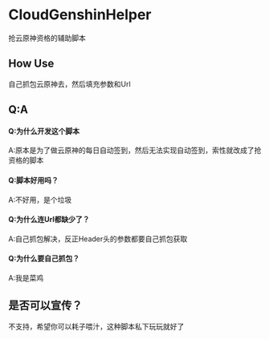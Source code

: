 # CloudGenshinHelper
抢云原神资格的辅助脚本

## How Use
自己抓包云原神去，然后填充参数和Url

## Q:A
#### Q:为什么开发这个脚本
A:原本是为了做云原神的每日自动签到，然后无法实现自动签到，索性就改成了抢资格的脚本

#### Q:脚本好用吗？
A:不好用，是个垃圾

#### Q:为什么连Url都缺少了？
A:自己抓包解决，反正Header头的参数都要自己抓包获取

#### Q:为什么要自己抓包？
A:我是菜鸡

## 是否可以宣传？
不支持，希望你可以耗子喂汁，这种脚本私下玩玩就好了
